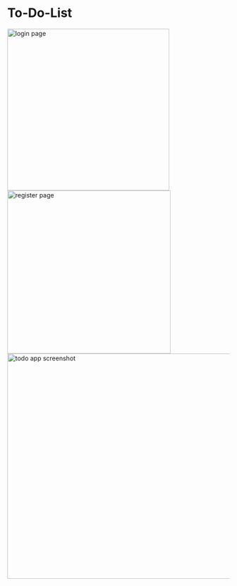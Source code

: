 # To-Do-List
<img width="367" alt="login page" src="https://github.com/anushkaSingh30xxx/To-Do-List/assets/101061044/715ba075-cfcb-4025-81f7-897272fc5415">
<br>
<img width="370" alt="register page" src="https://github.com/anushkaSingh30xxx/To-Do-List/assets/101061044/a983849d-cd6a-4b7e-ad67-5bdef0a332c3">
<br>
<img width="511" alt="todo app screenshot" src="https://github.com/anushkaSingh30xxx/To-Do-List/assets/101061044/d0686e4e-ce11-45f7-8da2-5680b02b2c9b">
